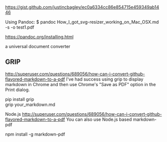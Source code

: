 https://gist.github.com/justincbagley/ec0a6334cc86e854715e459349ab1446


Using Pandoc:
$ pandoc How_I_got_svg-resizer_working_on_Mac_OSX.md -s -o test1.pdf

https://pandoc.org/installing.html

a universal document converter




## GRIP
http://superuser.com/questions/689056/how-can-i-convert-github-flavored-markdown-to-a-pdf I've had success using grip to display markdown in Chrome and then use Chrome's "Save as PDF" option in the Print dialog.

pip install grip  
grip your_markdown.md



Node.js
http://superuser.com/questions/689056/how-can-i-convert-github-flavored-markdown-to-a-pdf You can also use Node.js based markdown-pdf

npm install -g markdown-pdf